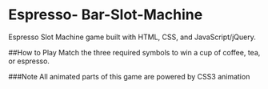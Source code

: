Espresso- Bar-Slot-Machine
=====================

Espresso Slot Machine game built with HTML, CSS, and JavaScript/jQuery.

##How to Play
Match the three required symbols to win a cup of coffee, tea, or espresso.


###Note
All animated parts of this game are powered by CSS3 animation




